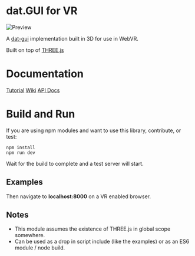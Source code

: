 # dat.GUI for VR

![Preview](https://github.com/dataarts/dat.guiVR/raw/master/preview.gif)

A [dat-gui](https://workshop.chromeexperiments.com/examples/gui/#1--Basic-Usage) implementation built in 3D for use in WebVR.

Built on top of [THREE.js](http://threejs.org/)

# Documentation
[Tutorial](https://workshop.chromeexperiments.com/examples/guiVR)
[Wiki](https://github.com/dataarts/dat.guiVR/wiki)
[API Docs](https://github.com/dataarts/dat.guiVR/wiki/API-and-Examples)

# Build and Run 
If you are using npm modules and want to use this library, contribute, or test:

    npm install
    npm run dev

Wait for the build to complete and a test server will start.

## Examples
Then navigate to **localhost:8000** on a VR enabled browser.



## Notes 
* This module assumes the existence of THREE.js in global scope somewhere.
* Can be used as a drop in script include (like the examples) or as an  ES6 module / node build.




